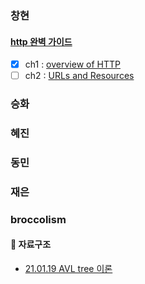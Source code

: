 ### 창현

#### [http 완벽 가이드](./changhyun/httpDefinitiveGuide/preface.md)
- [x] ch1 : [overview of HTTP](./changhyun/httpDefinitiveGuide/ch1-overview-of-http.md)
- [ ] ch2 : [URLs and Resources](./changhyun/httpDefinitiveGuide/ch2-url-and-resources.md)

### 승화

### 혜진

### 동민

### 재은

### broccolism
#### 🗼 자료구조
- [21.01.19 AVL tree 이론](./broccolism/DataStructure/AVL%20Tree.md)
